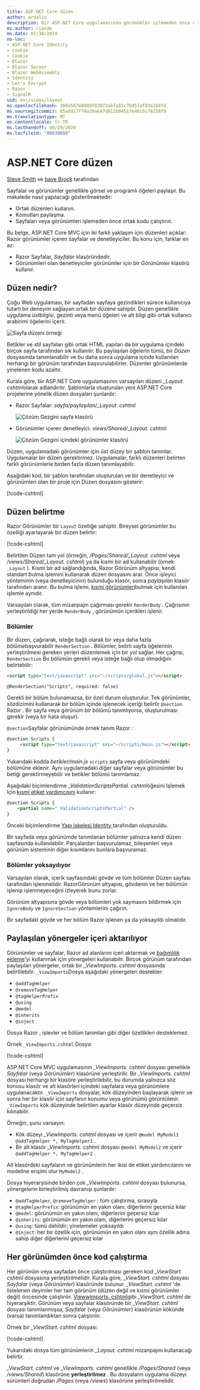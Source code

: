 ```yaml
---
title: ASP.NET Core düzen
author: ardalis
description: Bir ASP.NET Core uygulamasında görünümler işlemeden önce ortak düzenleri kullanmayı, yönergeleri paylaşmayı ve ortak kodu çalıştırmayı öğrenin.
ms.author: riande
ms.date: 07/30/2019
no-loc:
- ASP.NET Core Identity
- cookie
- Cookie
- Blazor
- Blazor Server
- Blazor WebAssembly
- Identity
- Let's Encrypt
- Razor
- SignalR
uid: mvc/views/layout
ms.openlocfilehash: 308e567e0480f83972ab7a55c7b957af83a164fd
ms.sourcegitcommit: 65add17f74a29a647d812b04517e46cbc78258f9
ms.translationtype: MT
ms.contentlocale: tr-TR
ms.lasthandoff: 08/19/2020
ms.locfileid: "88630698"
---
```

# <a name="layout-in-aspnet-core"></a>ASP.NET Core düzen

[Steve Smith](https://ardalis.com/) ve [bave Brock](https://twitter.com/daveabrock) tarafından

Sayfalar ve görünümler genellikle görsel ve programlı öğeleri paylaşır. Bu makalede nasıl yapılacağı gösterilmektedir:

* Ortak düzenleri kullanın.
* Komutları paylaşma.
* Sayfaları veya görünümleri işlemeden önce ortak kodu çalıştırın.

Bu belge, ASP.NET Core MVC için iki farklı yaklaşım için düzenleri açıklar: Razor görünümler içeren sayfalar ve denetleyiciler. Bu konu için, farklar en az:

* Razor Sayfalar, *Sayfalar* klasöründedir.
* Görünümleri olan denetleyiciler görünümler için bir *Görünümler* klasörü kullanır.

## <a name="what-is-a-layout"></a>Düzen nedir?

Çoğu Web uygulaması, bir sayfadan sayfaya gezindikleri sürece kullanıcıya tutarlı bir deneyim sağlayan ortak bir düzene sahiptir. Düzen genellikle uygulama üstbilgisi, gezinti veya menü öğeleri ve alt bilgi gibi ortak kullanıcı arabirimi öğelerini içerir.

![Sayfa düzeni örneği](layout/_static/page-layout.png)

Betikler ve stil sayfaları gibi ortak HTML yapıları da bir uygulama içindeki birçok sayfa tarafından sık kullanılır. Bu paylaşılan öğelerin tümü, bir *Düzen* dosyasında tanımlanabilir ve bu daha sonra uygulama içinde kullanılan herhangi bir görünüm tarafından başvurulabilirler. Düzenler görünümlerde yinelenen kodu azaltır.

Kurala göre, bir ASP.NET Core uygulamasının varsayılan düzeni *_Layout. cshtml*olarak adlandırılır. Şablonlarla oluşturulan yeni ASP.NET Core projelerine yönelik düzen dosyaları şunlardır:

* Razor Sayfalar: *sayfa/paylaşılan/_Layout. cshtml*

  ![Çözüm Gezgini sayfa klasörü](layout/_static/rp-web-project-views.png)

* Görünümler içeren denetleyici: *views/Shared/_Layout. cshtml*

  ![Çözüm Gezgini içindeki görünümler klasörü](layout/_static/mvc-web-project-views.png)

Düzen, uygulamadaki görünümler için üst düzey bir şablon tanımlar. Uygulamalar bir düzen gerektirmez. Uygulamalar, farklı düzenleri belirten farklı görünümlerle birden fazla düzen tanımlayabilir.

Aşağıdaki kod, bir şablon tarafından oluşturulan ve bir denetleyici ve görünümleri olan bir proje için Düzen dosyasını gösterir:

[!code-cshtml[](~/common/samples/WebApplication1/Views/Shared/_Layout.cshtml?highlight=44,72)]

## <a name="specifying-a-layout"></a>Düzen belirtme

Razor Görünümler bir `Layout` özelliğe sahiptir. Bireysel görünümler bu özelliği ayarlayarak bir düzen belirtir:

[!code-cshtml[](../../common/samples/WebApplication1/Views/_ViewStart.cshtml?highlight=2)]

Belirtilen Düzen tam yol (örneğin, */Pages/Shared/_Layout. cshtml* veya */views/Shared/_Layout. cshtml*) ya da kısmi bir ad kullanabilir (örnek: `_Layout` ). Kısmi bir ad sağlandığında, Razor Görünüm altyapısı, kendi standart bulma işlemini kullanarak düzen dosyasını arar. Önce işleyici yönteminin (veya denetleyicinin) bulunduğu klasör, sonra *paylaşılan* klasör tarafından aranır. Bu bulma işlemi, [kısmi görünümleri](xref:mvc/views/partial#partial-view-discovery)bulmak için kullanılan işlemle aynıdır.

Varsayılan olarak, tüm mizanpajın çağırması gerekir `RenderBody` . Çağrısının yerleştirildiği her yerde `RenderBody` , görünümün içerikleri işlenir.

<a name="layout-sections-label"></a>
<!-- https://stackoverflow.com/questions/23327578 -->
### <a name="sections"></a>Bölümler

Bir düzen, çağırarak, isteğe bağlı olarak bir veya daha fazla *bölüme*başvurabilir `RenderSection` . Bölümler, belirli sayfa öğelerinin yerleştirilmesi gereken yerleri düzenlemek için bir yol sağlar. Her çağrısı, `RenderSection` Bu bölümün gerekli veya isteğe bağlı olup olmadığını belirtebilir:

```html
<script type="text/javascript" src="~/scripts/global.js"></script>

@RenderSection("Scripts", required: false)
```

Gerekli bir bölüm bulunamazsa, bir özel durum oluşturulur. Tek görünümler, sözdizimini kullanarak bir bölüm içinde işlenecek içeriği belirtir `@section` Razor . Bir sayfa veya görünüm bir bölümü tanımlıyorsa, oluşturulması gerekir (veya bir hata oluşur).

`@section`Sayfalar görünümünde örnek tanım Razor :

```html
@section Scripts {
     <script type="text/javascript" src="~/scripts/main.js"></script>
}
```

Yukarıdaki kodda *betikler/main.js* `scripts` sayfa veya görünümdeki bölümüne eklenir. Aynı uygulamadaki diğer sayfalar veya görünümler bu betiği gerektirmeyebilir ve betikler bölümü tanımlamaz.

Aşağıdaki biçimlendirme *_ValidationScriptsPartial. cshtml*öğesini Işlemek Için [kısmi etiket yardımcısını](xref:mvc/views/tag-helpers/builtin-th/partial-tag-helper) kullanır:

```html
@section Scripts {
    <partial name="_ValidationScriptsPartial" />
}
```

Önceki biçimlendirme [Yapı iskelesi Identity ](xref:security/authentication/scaffold-identity)tarafından oluşturuldu.

Bir sayfada veya görünümde tanımlanan bölümler yalnızca kendi düzen sayfasında kullanılabilir. Parçalardan başvurulamaz, bileşenleri veya görünüm sisteminin diğer kısımlarını bunlara başvuramaz.

### <a name="ignoring-sections"></a>Bölümler yoksayılıyor

Varsayılan olarak, içerik sayfasındaki gövde ve tüm bölümler Düzen sayfası tarafından işlenmelidir. RazorGörünüm altyapısı, gövdenin ve her bölümün işlenip işlenmeyeceğini izleyerek bunu zorlar.

Görünüm altyapısına gövde veya bölümleri yok saymasını bildirmek için `IgnoreBody` ve `IgnoreSection` yöntemlerini çağırın.

Bir sayfadaki gövde ve her bölüm Razor işlenen ya da yoksayıldı olmalıdır.

<a name="viewimports"></a>

## <a name="importing-shared-directives"></a>Paylaşılan yönergeler içeri aktarılıyor

Görünümler ve sayfalar, Razor ad alanlarını içeri aktarmak ve [bağımlılık ekleme](dependency-injection.md)'yi kullanmak için yönergeleri kullanabilir. Birçok görünüm tarafından paylaşılan yönergeler, ortak bir *_ViewImports. cshtml* dosyasında belirtilebilir. `_ViewImports`Dosya aşağıdaki yönergeleri destekler:

* `@addTagHelper`
* `@removeTagHelper`
* `@tagHelperPrefix`
* `@using`
* `@model`
* `@inherits`
* `@inject`

Dosya Razor , işlevler ve bölüm tanımları gibi diğer özellikleri desteklemez.

Örnek `_ViewImports.cshtml` Dosya:

[!code-cshtml[](../../common/samples/WebApplication1/Views/_ViewImports.cshtml)]

ASP.NET Core MVC uygulamasının *_ViewImports. cshtml* dosyası genellikle *Sayfalar* (veya *Görünümler*) klasörüne yerleştirilir. Bir *_ViewImports. cshtml* dosyası herhangi bir klasöre yerleştirilebilir, bu durumda yalnızca söz konusu klasör ve alt klasörleri içindeki sayfalara veya görünümlere uygulanacaktır. `_ViewImports` dosyalar, kök düzeyinden başlayarak işlenir ve sonra her bir klasör için sayfanın konumu veya görünümü görüntülenir. `_ViewImports` kök düzeyinde belirtilen ayarlar klasör düzeyinde geçersiz kılınabilir.

Örneğin, şunu varsayın:

* Kök düzeyi *_ViewImports. cshtml* dosyası ve içerir `@model MyModel1` `@addTagHelper *, MyTagHelper1` .
* Bir alt klasör  *_ViewImports. cshtml* dosyası `@model MyModel2` ve içerir `@addTagHelper *, MyTagHelper2` .

Alt klasördeki sayfaların ve görünümlerin her ikisi de etiket yardımcılarını ve modeline erişimi olur `MyModel2` .

Dosya hiyerarşisinde birden çok *_ViewImports. cshtml* dosyası bulunursa, yönergelerin birleştirilmiş davranışı şunlardır:

* `@addTagHelper`, `@removeTagHelper` : tüm çalıştırma, sırasıyla
* `@tagHelperPrefix`: görünümün en yakın olanı, diğerlerini geçersiz kılar
* `@model`: görünümün en yakın olanı, diğerlerini geçersiz kılar
* `@inherits`: görünümün en yakın olanı, diğerlerini geçersiz kılar
* `@using`: tümü dahildir; yinelemeler yoksayıldı
* `@inject`: her bir özellik için, görünümün en yakın olanı aynı özellik adına sahip diğer diğerlerini geçersiz kılar

<a name="viewstart"></a>

## <a name="running-code-before-each-view"></a>Her görünümden önce kod çalıştırma

Her görünüm veya sayfadan önce çalıştırılması gereken kod *_ViewStart. cshtml* dosyasına yerleştirilmelidir. Kurala göre, *_ViewStart. cshtml* dosyası *Sayfalar* (veya *Görünümler*) klasöründe bulunur. *_ViewStart. cshtml* 'de listelenen deyimler her tam görünüm (düzen değil ve kısmi görünümler değil) öncesinde çalıştırılır. [Viewwimports. cshtml](xref:mvc/views/layout#viewimports)gibi *_ViewStart. cshtml* de hiyerarşiktir. Görünüm veya sayfalar klasöründe bir *_ViewStart. cshtml* dosyası tanımlanmışsa, *Sayfalar* (veya *Görünümler*) klasörünün kökünde (varsa) tanımlandıktan sonra çalıştırılır.

Örnek bir *_ViewStart. cshtml* dosyası:

[!code-cshtml[](../../common/samples/WebApplication1/Views/_ViewStart.cshtml)]

Yukarıdaki dosya tüm görünümlerin *_Layout. cshtml* mizanpajını kullanacağı belirtir.

*_ViewStart. cshtml* ve *_ViewImports. cshtml* genellikle */Pages/Shared* (veya */views/Shared*) klasörüne **yerleştirilmez** . Bu dosyaların uygulama düzeyi sürümleri doğrudan */Pages* (veya */views*) klasörüne yerleştirilmelidir.

